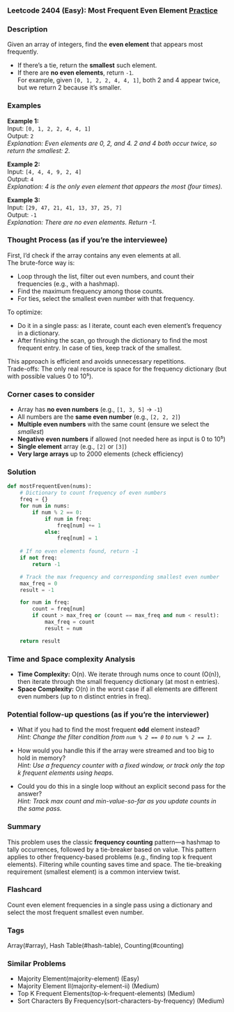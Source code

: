 ### Leetcode 2404 (Easy): Most Frequent Even Element [Practice](https://leetcode.com/problems/most-frequent-even-element)

### Description  
Given an array of integers, find the **even element** that appears most frequently.  
- If there’s a tie, return the **smallest** such element.  
- If there are **no even elements**, return `-1`.  
For example, given `[0, 1, 2, 2, 4, 4, 1]`, both 2 and 4 appear twice, but we return 2 because it’s smaller.

### Examples  

**Example 1:**  
Input: `[0, 1, 2, 2, 4, 4, 1]`  
Output: `2`  
*Explanation: Even elements are 0, 2, and 4. 2 and 4 both occur twice, so return the smallest: 2.*

**Example 2:**  
Input: `[4, 4, 4, 9, 2, 4]`  
Output: `4`  
*Explanation: 4 is the only even element that appears the most (four times).*

**Example 3:**  
Input: `[29, 47, 21, 41, 13, 37, 25, 7]`  
Output: `-1`  
*Explanation: There are no even elements. Return -1.*

### Thought Process (as if you’re the interviewee)  
First, I’d check if the array contains any even elements at all.  
The brute-force way is:
- Loop through the list, filter out even numbers, and count their frequencies (e.g., with a hashmap).
- Find the maximum frequency among those counts.
- For ties, select the smallest even number with that frequency.

To optimize:
- Do it in a single pass: as I iterate, count each even element’s frequency in a dictionary.
- After finishing the scan, go through the dictionary to find the most frequent entry. In case of ties, keep track of the smallest.

This approach is efficient and avoids unnecessary repetitions.  
Trade-offs: The only real resource is space for the frequency dictionary (but with possible values 0 to 10⁵).

### Corner cases to consider  
- Array has **no even numbers** (e.g., `[1, 3, 5]` → `-1`)
- All numbers are the **same even number** (e.g., `[2, 2, 2]`)
- **Multiple even numbers** with the same count (ensure we select the *smallest*)
- **Negative even numbers** if allowed (not needed here as input is 0 to 10⁵)
- **Single element** array (e.g., `[2]` or `[3]`)
- **Very large arrays** up to 2000 elements (check efficiency)

### Solution

```python
def mostFrequentEven(nums):
    # Dictionary to count frequency of even numbers
    freq = {}
    for num in nums:
        if num % 2 == 0:
            if num in freq:
                freq[num] += 1
            else:
                freq[num] = 1
    
    # If no even elements found, return -1
    if not freq:
        return -1

    # Track the max frequency and corresponding smallest even number
    max_freq = 0
    result = -1

    for num in freq:
        count = freq[num]
        if count > max_freq or (count == max_freq and num < result):
            max_freq = count
            result = num

    return result
```

### Time and Space complexity Analysis  

- **Time Complexity:** O(n). We iterate through nums once to count (O(n)), then iterate through the small frequency dictionary (at most n entries).
- **Space Complexity:** O(n) in the worst case if all elements are different even numbers (up to n distinct entries in freq).

### Potential follow-up questions (as if you’re the interviewer)  

- What if you had to find the most frequent **odd** element instead?  
  *Hint: Change the filter condition from `num % 2 == 0` to `num % 2 == 1`.*

- How would you handle this if the array were streamed and too big to hold in memory?  
  *Hint: Use a frequency counter with a fixed window, or track only the top k frequent elements using heaps.*

- Could you do this in a single loop without an explicit second pass for the answer?  
  *Hint: Track max count and min-value-so-far as you update counts in the same pass.*

### Summary
This problem uses the classic **frequency counting** pattern—a hashmap to tally occurrences, followed by a tie-breaker based on value. This pattern applies to other frequency-based problems (e.g., finding top k frequent elements). Filtering while counting saves time and space. The tie-breaking requirement (smallest element) is a common interview twist.


### Flashcard
Count even element frequencies in a single pass using a dictionary and select the most frequent smallest even number.

### Tags
Array(#array), Hash Table(#hash-table), Counting(#counting)

### Similar Problems
- Majority Element(majority-element) (Easy)
- Majority Element II(majority-element-ii) (Medium)
- Top K Frequent Elements(top-k-frequent-elements) (Medium)
- Sort Characters By Frequency(sort-characters-by-frequency) (Medium)